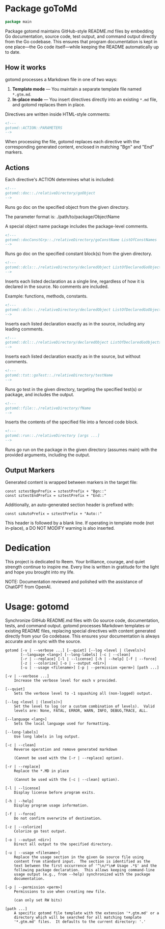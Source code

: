 <!--- gotomd::Auto:: See github.com/dancsecs/gotomd **DO NOT MODIFY** -->

<!---
    Golang To Github Markdown Utility: gotomd
    Copyright (C) 2023, 2024 Leslie Dancsecs

    This program is free software: you can redistribute it and/or modify
    it under the terms of the GNU General Public License as published by
    the Free Software Foundation, either version 3 of the License, or
    (at your option) any later version.

    This program is distributed in the hope that it will be useful,
    but WITHOUT ANY WARRANTY; without even the implied warranty of
    MERCHANTABILITY or FITNESS FOR A PARTICULAR PURPOSE.  See the
    GNU General Public License for more details.

    You should have received a copy of the GNU General Public License
    along with this program.  If not, see <https://www.gnu.org/licenses/>.
-->

# Package goToMd

<!--- gotomd::Bgn::doc::./package -->
```go
package main
```

Package gotomd maintains GitHub-style README.md files by embedding Go
documentation, source code, test output, and command output directly
from the Go codebase. This ensures that program documentation is kept
in one place—the Go code itself—while keeping the README automatically
up to date.

## How it works

gotomd processes a Markdown file in one of two ways:

 1. **Template mode** — You maintain a separate template file named `*.gtm.md`.
 2. **In-place mode** — You insert directives directly into an existing
    `*.md` file, and gotomd replaces them in place.

Directives are written inside HTML-style comments:

```html
<!---
gotomd::ACTION::PARAMETERS
-->
```

When processing the file, gotomd replaces each directive with the
corresponding generated content, enclosed in matching "Bgn" and "End"
markers.

## Actions

Each directive's ACTION determines what is included:

```html
<!---
gotomd::doc::./relativeDirectory/goObject
-->
```
Runs go doc on the specified object from the given directory.

The parameter format is: ./path/to/package/ObjectName

A special object name package includes the package-level comments.

```html
<!---
gotomd::docConstGrp::./relativeDirectory/goConstName ListOfConstNames
-->
```
Runs go doc on the specified constant block(s) from the given directory.

```html
<!---
gotomd::dcls::./relativeDirectory/declaredObject ListOfDeclaredGoObjects
-->
```

Inserts each listed declaration as a single line, regardless of
how it is declared in the source. No comments are included.

Example: functions, methods, constants.

```html
<!---
gotomd::dcln::./relativeDirectory/declaredObject ListOfDeclaredGoObjects
-->
```

Inserts each listed declaration exactly as in the source, including
any leading comments.

```html
<!---
gotomd::dcl::./relativeDirectory/declaredObject ListOfDeclaredGoObjects
-->
```

Inserts each listed declaration exactly as in the source, but without
comments.

```html
<!---
gotomd::tst::goTest::./relativeDirectory/testName
-->
```

Runs go test in the given directory, targeting the specified test(s)
or package, and includes the output.

```html
<!---
gotomd::file::./relativeDirectory/fName
-->
```

Inserts the contents of the specified file into a fenced code block.

```html
<!---
gotomd::run::./relativeDirectory [args ...]
-->
```

Runs go run on the package in the given directory (assumes main)
with the provided arguments, including the output.

## Output Markers

Generated content is wrapped between markers in the target file:

    const sztestBgnPrefix = sztestPrefix + "Bgn::"
    const sztestEndPrefix = sztestPrefix + "End::"

Additionally, an auto-generated section header is prefixed with:

    const szAutoPrefix = sztestPrefix + "Auto::"

This header is followed by a blank line. If operating in template mode
(not in-place), a DO NOT MODIFY warning is also inserted.

# Dedication

This project is dedicated to Reem.
Your brilliance, courage, and quiet strength continue to inspire me.
Every line is written in gratitude for the light and hope you brought into my
life.

NOTE: Documentation reviewed and polished with the assistance of ChatGPT from
OpenAI.

# Usage: gotomd

Synchronize GitHub README.md files with Go source code,
documentation, tests, and command output. gotomd processes
Markdown templates or existing README files, replacing special
directives with content generated directly from your Go
codebase. This ensures your documentation is always accurate
and in sync with the source.

    gotomd [-v | --verbose ...] [--quiet] [--log <level | (levels)>]
           [--language <lang>] [--long-labels] [-c | --clean]
           [-r | --replace] [-l | --license] [-h | --help] [-f | --force]
           [-z | --colorize] [-o | --output <dir>]
           [-u | --usage <filename>] [-p | --permission <perm>] [path ...]

    [-v | --verbose ...]
        Increase the verbose level for each v provided.

    [--quiet]
        Sets the verbose level to -1 squashing all (non-logged) output.

    [--log <level | (levels)>]
        Set the level to log (or a custom combination of levels).  Valid
        levels are: None, FATAL, ERROR, WARN, INFO, DEBUG,TRACE, ALL.

    [--language <lang>]
        Sets the local language used for formatting.

    [--long-labels]
        Use long labels in log output.

    [-c | --clean]
        Reverse operation and remove generated markdown

        (Cannot be used with the [-r | --replace] option).

    [-r | --replace]
        Replace the *.MD in place

        (Cannot be used with the [-c | --clean] option).

    [-l | --license]
        Display license before program exits.

    [-h | --help]
        Display program usage information.

    [-f | --force]
        Do not confirm overwrite of destination.

    [-z | --colorize]
        Colorize go test output.

    [-o | --output <dir>]
        Direct all output to the specified directory.

    [-u | --usage <filename>]
        Replace the usage section in the given Go source file using
        content from standard input.  The section is identified as the
        text between the first occurrence of '^\n/*\n# Usage .*$' and the
        following package declaration.  This allows keeping command-line
        usage output (e.g., from --help) synchronized with the package
        documentation.

    [-p | --permission <perm>]
        Permissions to use when creating new file.

        (can only set RW bits)

    [path ...]
        A specific gotomd file template with the extension '*.gtm.md' or a
        directory which will be searched for all matching template
        '*.gtm.md' files.  It defaults to the current directory: '.'
<!--- gotomd::End::doc::./package -->
